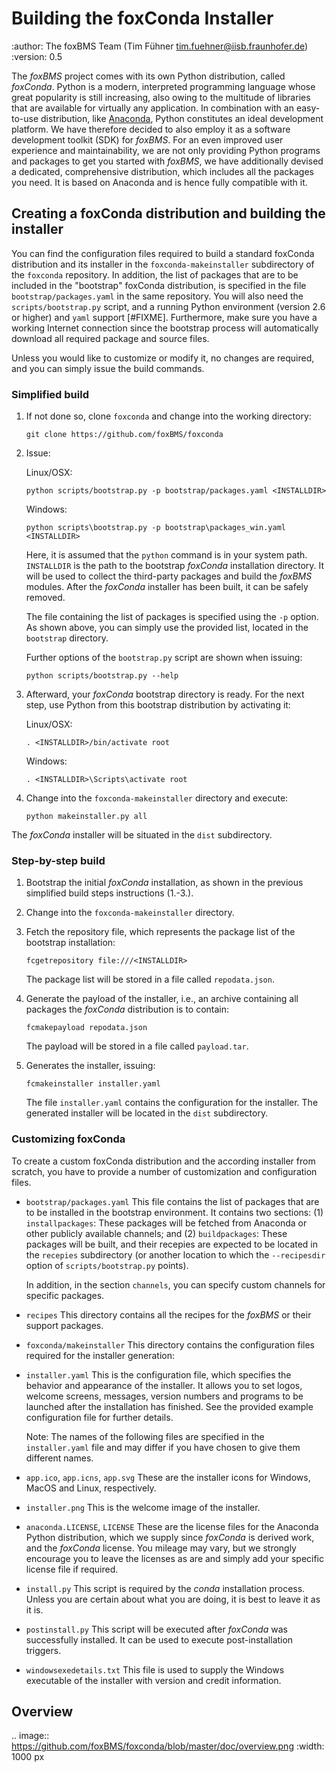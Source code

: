 # Building the foxConda Installer

:author:    The foxBMS Team (Tim Fühner <tim.fuehner@iisb.fraunhofer.de>)
:version:   0.5

The *foxBMS* project comes with its own Python distribution, called
*foxConda*. Python is a modern, interpreted programming language whose
great popularity is still increasing, also owing to the multitude of
libraries that are available for virtually any application. In combination
with an easy-to-use distribution, like [Anaconda](http://www.anaconda.org),
Python constitutes an ideal development platform. We have therefore decided to
also employ it as a software development toolkit (SDK) for *foxBMS*.
For an even improved user experience and maintainability, we are not only
providing Python programs and packages to get you started with *foxBMS*, we
have additionally devised a dedicated, comprehensive distribution, which
includes all the packages you need. It is based on Anaconda and is hence
fully compatible with it.


## Creating a foxConda distribution and building the installer

You can find the configuration files required to build a standard foxConda
distribution and its installer in the `foxconda-makeinstaller`
subdirectory of the `foxconda` repository. In addition, the list of
packages that are to be included in the "bootstrap" foxConda distribution,
is specified in the file `bootstrap/packages.yaml` in the same
repository. You will also need the `scripts/bootstrap.py` script, and a
running Python environment (version 2.6 or higher) and `yaml` support [#FIXME].
Furthermore, make sure you have a working Internet connection since the
bootstrap process will automatically download all required package and
source files.

Unless you would like to customize or modify it, no changes are required,
and you can simply issue the build commands.

### Simplified build

1. If not done so, clone `foxconda` and change into the working
   directory:

    ```
    git clone https://github.com/foxBMS/foxconda
    ```

2. Issue:

    Linux/OSX:

    ```
    python scripts/bootstrap.py -p bootstrap/packages.yaml <INSTALLDIR>
    ```

    Windows:

    ```
    python scripts\bootstrap.py -p bootstrap\packages_win.yaml <INSTALLDIR>
    ```

   Here, it is assumed that the `python` command is in your system path.
   `INSTALLDIR` is the path to the bootstrap *foxConda* installation
   directory. It will be used to collect the third-party packages and build
   the *foxBMS* modules. After the *foxConda* installer has been built, it
   can be safely removed.

   The file containing the list of packages is specified using the `-p`
   option. As shown above, you can simply use the provided list, located in
   the `bootstrap` directory.

   Further options of the `bootstrap.py` script are shown when issuing:

    ```
    python scripts/bootstrap.py --help
    ```

3. Afterward, your *foxConda* bootstrap directory is ready. For the next
   step, use Python from this bootstrap distribution by activating it:

    Linux/OSX:

    ```
    . <INSTALLDIR>/bin/activate root
    ```

    Windows:

    ```
    . <INSTALLDIR>\Scripts\activate root
    ```

4. Change into the `foxconda-makeinstaller` directory and execute:

    ```
    python makeinstaller.py all
    ```

The *foxConda* installer will be situated in the `dist` subdirectory.


### Step-by-step build

1.  Bootstrap the initial *foxConda* installation, as shown in the previous
    simplified build steps instructions (1.-3.).

2.  Change into the `foxconda-makeinstaller` directory.

3.  Fetch the repository file, which represents the package list of the
    bootstrap installation:

    ```
    fcgetrepository file:///<INSTALLDIR>
    ```

    The package list will be stored in a file called `repodata.json`.

4.  Generate the payload of the installer, i.e., an archive containing all
    packages the *foxConda* distribution is to contain:

    ```
    fcmakepayload repodata.json
    ```

    The payload will be stored in a file called `payload.tar`.

5.  Generates the installer, issuing:

    ```
    fcmakeinstaller installer.yaml
    ```

    The file `installer.yaml` contains the configuration for the
    installer. The generated installer will be located in the `dist`
    subdirectory.


### Customizing foxConda

To create a custom foxConda distribution and the according installer from
scratch, you have to provide a number of customization and configuration
files.

- `bootstrap/packages.yaml` This file contains the list of packages that are to
  be installed in the bootstrap environment. It contains two sections: (1)
  `installpackages`: These packages will be fetched from Anaconda or other
  publicly available channels; and (2) `buildpackages`: These packages will be
  built, and their recepies are expected to be located in the `recepies`
  subdirectory (or another location to which the `--recipesdir` option of
  `scripts/bootstrap.py` points).

  In addition, in the section `channels`, you can specify custom
  channels for specific packages.

- `recipes` This directory contains all the recipes for the *foxBMS* or their
  support packages.

- `foxconda/makeinstaller` This directory contains the configuration
    files required for the installer generation:

 - `installer.yaml` This is the configuration file, which specifieѕ the
    behavior and appearance of the installer. It allows you to set logos,
    welcome screens, messages, version numbers and programs to be launched
    after the installation has finished. See the provided example configuration
    file for further details.

    Note:
    The names of the following files are specified in the
    `installer.yaml` file and may differ if you have chosen
    to give them different names.

 - `app.ico`, `app.icns`, `app.svg` These are the installer icons for Windows,
    MacOS and Linux, respectively.

 - `installer.png`   This is the welcome image of the installer.

 - `anaconda.LICENSE`, `LICENSE` These are the license files for the Anaconda
    Python distribution, which we supply since *foxConda* is derived work, and
    the *foxConda* license. You mileage may vary, but we strongly encourage
    you to leave the licenses as are and simply add your specific license file
    if required.

 - `install.py` This script is required by the *conda* installation process.
    Unless you are certain about what you are doing, it is best to leave it as
    it is.

 - `postinstall.py` This script will be executed after *foxConda* was
    successfully installed. It can be used to execute post-installation
    triggers.

 - `windowsexedetails.txt` This file is used to supply the Windows executable
    of the installer with version and credit information.

## Overview

.. image:: https://github.com/foxBMS/foxconda/blob/master/doc/overview.png
   :width: 1000 px

